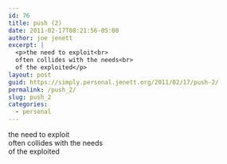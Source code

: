 ```yaml
---
id: 76
title: push (2)
date: 2011-02-17T08:21:56-05:00
author: joe jenett
excerpt: |
  <p>the need to exploit<br>
  often collides with the needs<br>
  of the exploited</p>
layout: post
guid: https://simply.personal.jenett.org/2011/02/17/push-2/
permalink: /push_2/
slug: push_2
categories:
  - personal
---
```

the need to exploit  
often collides with the needs  
of the exploited